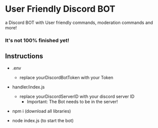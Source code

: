 # User Friendly Discord BOT
a Discord BOT with User friendly commands, moderation commands and more! 

### It's not 100% finished yet!


## Instructions
- .env
  - replace yourDiscordBotToken with your Token
- handler/index.js
  - replace yourDiscordServerID with your discord server ID
    - Important: The Bot needs to be in the server!

- npm i (download all libraries)
- node index.js (to start the bot)
